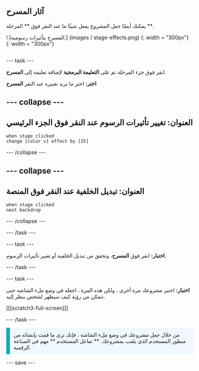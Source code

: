 ## آثار المسرح

<div style="display: flex; flex-wrap: wrap">
<div style="flex-basis: 200px; flex-grow: 1; margin-right: 15px;">
يمكنك أيضًا جعل المشروع يفعل شيئًا ما عند النقر فوق ** المرحلة **.
</div>
<div>

! [المسرح بتأثيرات رسومية.] (images / stage-effects.png) {: width = "300px"} 
{: width = "300px"}  

</div>
</div>

--- task ---

انقر فوق جزء المرحلة ثم على **التعليمة البرمجية** لإضافة تعليمة إلى **المسرح**.

**اختر:** اختر ما تريد تغييره عند النقر **المسرح**

--- collapse ---
---
العنوان: تغيير تأثيرات الرسوم عند النقر فوق الجزء الرئيسي
---

```blocks3
when stage clicked
change [color v] effect by [25]
```

--- /collapse ---

--- collapse ---
---
العنوان: تبديل الخلفية عند النقر فوق المنصة
---

```blocks3
when stage clicked
next backdrop
```

--- /collapse ---

--- /task ---

--- task ---

**اختبار:** انقر فوق **المسرح**، وتحقق من تبديل الخلفية أو تغيير تأثيرات الرسوم.

--- /task ---

--- task ---

**اختبار:** اختبر مشروعك مرة أخرى ، ولكن هذه المرة ، اجعله في وضع ملء الشاشة حتى تتمكن من رؤية كيف سيظهر لشخص ينظر إليه.

[[[scratch3-full-screen]]]

--- /task ---

<p style="border-left: solid; border-width:10px; border-color: #0faeb0; background-color: aliceblue; padding: 10px;">
من خلال جعل مشروعك في وضع ملء الشاشة ، فإنك ترى ما قمت بإنشائه من منظور المستخدم الذي يلعب بمشروعك. ** تفاعل المستخدم ** مهم في الصناعة الرقمية. 
</p>

--- save ---
